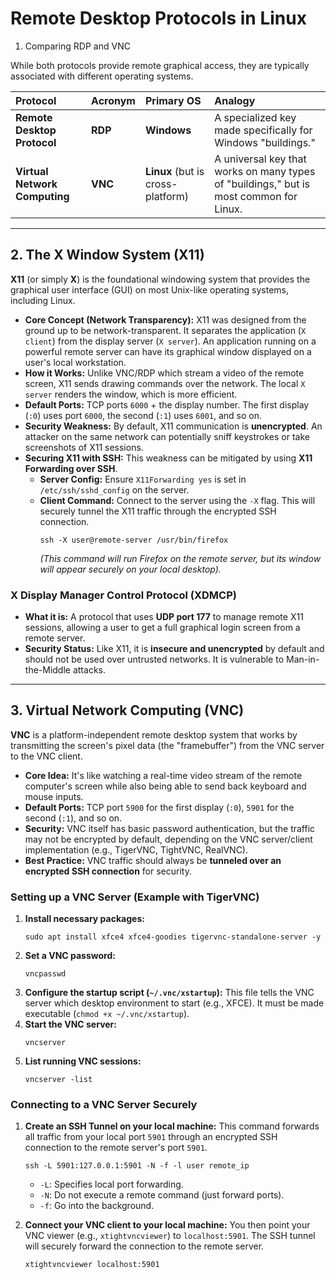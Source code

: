 # Remote Desktop Protocols in Linux

 1. Comparing RDP and VNC

While both protocols provide remote graphical access, they are typically associated with different operating systems.

| Protocol | Acronym | Primary OS | Analogy |
| :--- | :--- | :--- | :--- |
| **Remote Desktop Protocol** | **RDP** | **Windows** | A specialized key made specifically for Windows "buildings." |
| **Virtual Network Computing**| **VNC** | **Linux** (but is cross-platform) | A universal key that works on many types of "buildings," but is most common for Linux. |

---

## 2. The X Window System (X11)

**X11** (or simply **X**) is the foundational windowing system that provides the graphical user interface (GUI) on most Unix-like operating systems, including Linux.

*   **Core Concept (Network Transparency):** X11 was designed from the ground up to be network-transparent. It separates the application (`X client`) from the display server (`X server`). An application running on a powerful remote server can have its graphical window displayed on a user's local workstation.
*   **How it Works:** Unlike VNC/RDP which stream a video of the remote screen, X11 sends drawing commands over the network. The local `X server` renders the window, which is more efficient.
*   **Default Ports:** TCP ports `6000` + the display number. The first display (`:0`) uses port `6000`, the second (`:1`) uses `6001`, and so on.
*   **Security Weakness:** By default, X11 communication is **unencrypted**. An attacker on the same network can potentially sniff keystrokes or take screenshots of X11 sessions.
*   **Securing X11 with SSH:** This weakness can be mitigated by using **X11 Forwarding over SSH**.
    *   **Server Config:** Ensure `X11Forwarding yes` is set in `/etc/ssh/sshd_config` on the server.
    *   **Client Command:** Connect to the server using the `-X` flag. This will securely tunnel the X11 traffic through the encrypted SSH connection.
        ```shell
        ssh -X user@remote-server /usr/bin/firefox
        ```
        *(This command will run Firefox on the remote server, but its window will appear securely on your local desktop).*

### X Display Manager Control Protocol (XDMCP)
*   **What it is:** A protocol that uses **UDP port 177** to manage remote X11 sessions, allowing a user to get a full graphical login screen from a remote server.
*   **Security Status:** Like X11, it is **insecure and unencrypted** by default and should not be used over untrusted networks. It is vulnerable to Man-in-the-Middle attacks.

---

## 3. Virtual Network Computing (VNC)

**VNC** is a platform-independent remote desktop system that works by transmitting the screen's pixel data (the "framebuffer") from the VNC server to the VNC client.

*   **Core Idea:** It's like watching a real-time video stream of the remote computer's screen while also being able to send back keyboard and mouse inputs.
*   **Default Ports:** TCP port `5900` for the first display (`:0`), `5901` for the second (`:1`), and so on.
*   **Security:** VNC itself has basic password authentication, but the traffic may not be encrypted by default, depending on the VNC server/client implementation (e.g., TigerVNC, TightVNC, RealVNC).
*   **Best Practice:** VNC traffic should always be **tunneled over an encrypted SSH connection** for security.

### Setting up a VNC Server (Example with TigerVNC)
1.  **Install necessary packages:**
    ```shell
    sudo apt install xfce4 xfce4-goodies tigervnc-standalone-server -y
    ```
2.  **Set a VNC password:**
    ```shell
    vncpasswd
    ```
3.  **Configure the startup script (`~/.vnc/xstartup`):**
    This file tells the VNC server which desktop environment to start (e.g., XFCE). It must be made executable (`chmod +x ~/.vnc/xstartup`).
4.  **Start the VNC server:**
    ```shell
    vncserver
    ```
5.  **List running VNC sessions:**
    ```shell
    vncserver -list
    ```

### Connecting to a VNC Server Securely
1.  **Create an SSH Tunnel on your local machine:**
    This command forwards all traffic from your local port `5901` through an encrypted SSH connection to the remote server's port `5901`.
    ```shell
    ssh -L 5901:127.0.0.1:5901 -N -f -l user remote_ip
    ```
    *   `-L`: Specifies local port forwarding.
    *   `-N`: Do not execute a remote command (just forward ports).
    *   `-f`: Go into the background.

2.  **Connect your VNC client to your local machine:**
    You then point your VNC viewer (e.g., `xtightvncviewer`) to `localhost:5901`. The SSH tunnel will securely forward the connection to the remote server.
    ```shell
    xtightvncviewer localhost:5901
    ```
